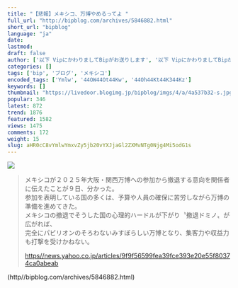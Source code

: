 ```yaml
---
title: "【悲報】メキシコ、万博やめるってよ "
full_url: "http://bipblog.com/archives/5846882.html"
short_url: "bipblog"
language: "ja"
date: 
lastmod: 
draft: false
author: ['以下 VipにかわりましてBipがお送りします', '以下 VipにかわりましてBipがお送りしま す']
categories: []
tags: ['bip', 'ブログ', 'メキシコ']
encoded_tags: ['Ymlw', '44OW44Ot44Kw', '44Oh44Kt44K344Kz']
keywords: []
thumbnail: "https://livedoor.blogimg.jp/bipblog/imgs/4/a/4a537b32-s.jpg"
popular: 346
latest: 872
trend: 1876
featured: 1582
views: 1475
comments: 172
weight: 15
slug: aHR0cC8vYmlwYmxvZy5jb20vYXJjaGl2ZXMvNTg0Njg4Mi5odG1s
---
```


![](https://livedoor.blogimg.jp/bipblog/imgs/4/a/4a537b32-s.jpg)

<blockquote><p class='ent_body_p ent_kyocho '> メキシコが２０２５年大阪・関西万博への参加から撤退する意向を関係者に伝えたことが９日、分かった。<br> 参加を表明している国の多くは、予算や人員の確保に苦労しながら万博の準備を進めてきた。<br> メキシコの撤退でそうした国の心理的ハードルが下がり〝撤退ドミノ〟が広がれば、<br> 完全にパビリオンのそろわないみすぼらしい万博となり、集客力や収益力も打撃を受けかねない。</p> <p class='ent_body_p ent_kyocho'><a href='https//news.yahoo.co.jp/articles/9f9f56599fea39fce393e20e55f80374ca0abeab' target='_blank'>https//news.yahoo.co.jp/articles/9f9f56599fea39fce393e20e55f80374ca0abeab</a> </p></blockquote>

(http//bipblog.com/archives/5846882.html)
